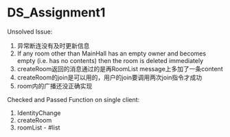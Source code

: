 # DS_Assignment1

Unsolved Issue:
1. 异常断连没有及时更新信息
2. If any room other than MainHall has an empty owner and becomes empty (i.e. has no contents) then the room is deleted immediately
3. createRoom返回的消息通过的是再RoomList message上多加了一条content
4. createRoom的join是可以用的，用户的join要调用两次join指令才成功
5. room内的广播还没正确实现

Checked and Passed Function on single client:
1. IdentityChange
2. createRoom
3. roomList - #list
